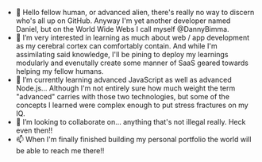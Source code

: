 - 👋 Hello fellow human, or advanced alien, there's really no way to discern who's all up on GitHub. Anyway I'm yet another developer named Daniel, but on the World Wide Webs I call myself @DannyBimma.
- 👀 I’m very interested in learning as much about web / app development as my cerebral cortex can comfortably contain. And while I'm assimilating said knowledge, I'll be pining to deploy my learnings modularly and evenutally create some manner of SaaS geared towards helping my fellow humans.
- 🌱 I’m currently learning advanced JavaScript as well as advanced Node.js... Although I'm not entirely sure how much weight the term "advanced" carries with those two technologies, but some of the concepts I learned were complex enough to put stress fractures on my IQ.
- 💞️ I’m looking to collaborate on... anything that's not illegal really. Heck even then!!
- 📫 When I'm finally finished building my personal portfolio the world will be able to reach me there!!

<!---
DannyBimma/DannyBimma is a ✨ special ✨ repository because its `README.md` (this file) appears on your GitHub profile.
You can click the Preview link to take a look at your changes.
--->
